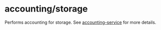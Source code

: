 # accounting/storage

Performs accounting for storage. See
[accounting-service](../accounting-service/README.md) for more details.